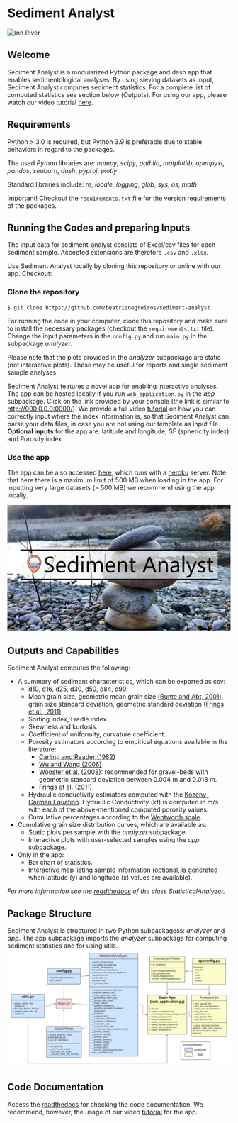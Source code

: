 # Sediment Analyst
![Inn River](https://github.com/federicascolari8/PythonProject_Other/raw/main/assets/river_inn.png "Sample Location")

## Welcome

Sediment Analyst is a modularized Python package and dash app that enables sedimentological analyses. By using sieving datasets as input, Sediment Analyst computes sediment statistics. For a complete list of computed statistics see section below (*Outputs*). For using our app, please watch our video tutorial [here](https://youtu.be/zXfN9-M12i0).


## Requirements

Python > 3.0 is required, but Python 3.9 is preferable due to stable behaviors in regard to the packages.

The used *Python* libraries are: *numpy*, *scipy*, *pathlib*, *matplotlib*, *openpyxl*, *pandas*, *seaborn*, *dash*, *pyproj*, *plotly*.

Standard libraries include: *re*, *locale*, *logging*, *glob*, *sys*, *os*, *math*

Important! Checkout the ```requirements.txt``` file for the version requirements of the packages.



## Running the Codes and preparing Inputs

The input data for sediment-analyst consists of Excel/csv files for each sediment sample. Accepted extensions are therefore ```.csv``` and ```.xlsx```. 

Use Sediment Analyst locally by cloning this repository or online with our app. Checkout:

### Clone the repository

    $ git clone https://github.com/beatriznegreiros/sediment-analyst

For running the code in your computer, clone this repository and make sure to install the necessary packages (checkout the ```requirements.txt``` file). Change the input parameters in the ```config.py``` and run ```main.py``` in the subpackage *analyzer*. 

Please note that the plots provided in the *analyzer* subpackage are static (not interactive plots). These may be useful for reports and single sediment sample analyses. 


Sediment Analyst features a novel app for enabling interactive analyses. The app can be hosted locally if you run  ```web_application.py``` in the *app* subpackage. 
Click on the link provided by your console (the link is similar to http://000.0.0.0:0000/). We provide a full video [tutorial](https://youtu.be/zXfN9-M12i0) on how 
you can correctly input where the index information is, so that Sediment Analyst can parse your data files, in case you are not using our template as input file. **Optional inputs** for the app are: latitude and longitude, SF (sphericity index) and Porosity index.

### Use the app

The app can be also accessed [here](https://sedimentanalyst.herokuapp.com), which runs with a [heroku](https://www.heroku.com/) server. Note that here there is a maximum limit of 500 MB when loading in the app. For inputting very large datasets (> 500 MB) we recommend using the app locally. 

[![Image](assets/intro_w_image.jpg)](https://sedimentanalyst.herokuapp.com/)


## Outputs and Capabilities

Sediment Analyst computes the following:
* A summary of sediment characteristics, which can be exported as csv:
    * d10, d16, d25, d30, d50, d84, d90.
    * Mean grain size, geometric mean grain size [(Bunte and Abt, 2001)](https://onlinelibrary.wiley.com/doi/abs/10.1111/j.1752-1688.2001.tb05528.x), grain size standard deviation, geometric standard deviation [(Frings et al., 2011)](https://agupubs.onlinelibrary.wiley.com/doi/full/10.1029/2010WR009690).
    * Sorting index, Fredle index.
    * Skewness and kurtosis.
    * Coefficient of uniformity, curvature coefficient.
    * Porosity estimators according to empirical equations available in the literature:
        * [Carling and Reader (1982)](https://onlinelibrary.wiley.com/doi/abs/10.1002/esp.3290070407)
        * [Wu and Wang (2006)](https://ascelibrary.org/doi/full/10.1061/%28ASCE%290733-9429%282006%29132%3A8%28858%29)
        * [Wooster et al. (2008)](https://agupubs.onlinelibrary.wiley.com/doi/full/10.1029/2006WR005815): recommended for gravel-beds with geometric standard deviation between 0.004 m and 0.018 m.
        * [Frings et al. (2011)](https://agupubs.onlinelibrary.wiley.com/doi/full/10.1029/2010WR009690)
    * Hydraulic conductivity estimators computed with the [Kozeny-Carman Equation](https://link.springer.com/content/pdf/10.1007%2F978-3-642-40872-4_1995-1.pdf). Hydraulic Conductivity (kf) is computed in m/s with each of the above-mentioned computed porosity values.
    * Cumulative percentages according to the [Wentworth scale](https://www.planetary.org/space-images/wentworth-1922-grain-size).
 * Cumulative grain size distribution curves, which are available as:
    * Static plots per sample with the *analyzer* subpackage.
    * Interactive plots with user-selected samples using the *app* subpackage.
 * Only in the app:
    * Bar chart of statistics.
    * Interactive map listing sample information (optional, is generated when latitude (y) and longitude (x) values are available).
 
 *For more information see the [readthedocs](https://sedimentanalyst-sediment-analyst.readthedocs-hosted.com/en/latest/sedimentanalyst.analyzer.html#module-sedimentanalyst.analyzer.statistical_analyzer) of the class StatisticalAnalyzer.*


## Package Structure
Sediment Analyst is structured in two Python subpackagess: *analyzer* and *app*. The app subpackage imports the *analyzer* subpackage for computing sediment statistics and for using utils.
![Code UML](https://raw.githubusercontent.com/beatriznegreiros/sediment-analyst/master/assets/code_uml_sediment_analyst.png "Code UML")


## Code Documentation

Access the [readthedocs](https://sedimentanalyst-sediment-analyst.readthedocs-hosted.com/en/latest/#) for checking the code documentation. We recommend, however, the usage of our video [tutorial](https://youtu.be/zXfN9-M12i0) for the app.




